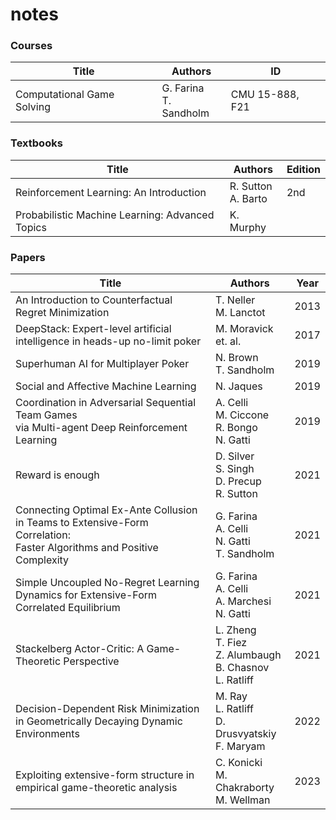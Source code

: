 # notes

### Courses

| Title | Authors | ID |
| --- | --- | --- |
| Computational Game Solving | G. Farina <br/> T. Sandholm | CMU 15-888, F21 |

### Textbooks

| Title | Authors | Edition |
| --- | --- | --- |
| Reinforcement Learning: An Introduction | R. Sutton <br/> A. Barto | 2nd |
| Probabilistic Machine Learning: Advanced Topics | K. Murphy | |

### Papers

| Title | Authors | Year |
| --- | --- | --- |
| An Introduction to Counterfactual Regret Minimization | T. Neller <br/> M. Lanctot | 2013 |
| DeepStack: Expert-level artificial intelligence in heads-up no-limit poker | M. Moravick et. al. | 2017 |
| Superhuman AI for Multiplayer Poker | N. Brown <br/> T. Sandholm | 2019 |
| Social and Affective Machine Learning | N. Jaques | 2019 |
| Coordination in Adversarial Sequential Team Games <br/> via Multi-agent Deep Reinforcement Learning | A. Celli <br/> M. Ciccone <br/> R. Bongo <br/> N. Gatti | 2019 |
| Reward is enough | D. Silver <br/> S. Singh <br/> D. Precup <br/> R. Sutton | 2021 |
| Connecting Optimal Ex-Ante Collusion in Teams to Extensive-Form Correlation: <br/> Faster Algorithms and Positive Complexity | G. Farina <br/> A. Celli <br/> N. Gatti <br/> T. Sandholm | 2021 |
| Simple Uncoupled No-Regret Learning Dynamics for Extensive-Form Correlated Equilibrium | G. Farina <br/> A. Celli <br/> A. Marchesi <br/> N. Gatti | 2021 |
| Stackelberg Actor-Critic: A Game-Theoretic Perspective | L. Zheng <br/> T. Fiez <br/> Z. Alumbaugh <br/> B. Chasnov <br/> L. Ratliff | 2021 |
| Decision-Dependent Risk Minimization in Geometrically Decaying Dynamic Environments | M. Ray <br/> L. Ratliff <br/> D. Drusvyatskiy <br/> F. Maryam | 2022 |
| Exploiting extensive-form structure in empirical game-theoretic analysis | C. Konicki <br/> M. Chakraborty <br/> M. Wellman | 2023 |
